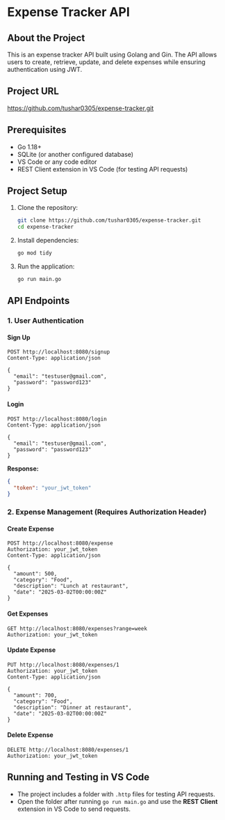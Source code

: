 # Expense Tracker API

## About the Project
This is an expense tracker API built using Golang and Gin. The API allows users to create, retrieve, update, and delete expenses while ensuring authentication using JWT.

## Project URL
https://github.com/tushar0305/expense-tracker.git

## Prerequisites
- Go 1.18+
- SQLite (or another configured database)
- VS Code or any code editor
- REST Client extension in VS Code (for testing API requests)

## Project Setup
1. Clone the repository:
   ```sh
   git clone https://github.com/tushar0305/expense-tracker.git
   cd expense-tracker
   ```
2. Install dependencies:
   ```sh
   go mod tidy
   ```
3. Run the application:
   ```sh
   go run main.go
   ```

## API Endpoints

### 1. User Authentication
#### Sign Up
```http
POST http://localhost:8080/signup
Content-Type: application/json

{
  "email": "testuser@gmail.com",
  "password": "password123"
}
```

#### Login
```http
POST http://localhost:8080/login
Content-Type: application/json

{
  "email": "testuser@gmail.com",
  "password": "password123"
}
```
**Response:**
```json
{
  "token": "your_jwt_token"
}
```

### 2. Expense Management (Requires Authorization Header)
#### Create Expense
```http
POST http://localhost:8080/expense
Authorization: your_jwt_token
Content-Type: application/json

{
  "amount": 500,
  "category": "Food",
  "description": "Lunch at restaurant",
  "date": "2025-03-02T00:00:00Z"
}
```

#### Get Expenses
```http
GET http://localhost:8080/expenses?range=week
Authorization: your_jwt_token
```

#### Update Expense
```http
PUT http://localhost:8080/expenses/1
Authorization: your_jwt_token
Content-Type: application/json

{
  "amount": 700,
  "category": "Food",
  "description": "Dinner at restaurant",
  "date": "2025-03-02T00:00:00Z"
}
```

#### Delete Expense
```http
DELETE http://localhost:8080/expenses/1
Authorization: your_jwt_token
```

## Running and Testing in VS Code
- The project includes a folder with `.http` files for testing API requests.
- Open the folder after running `go run main.go` and use the **REST Client** extension in VS Code to send requests.

